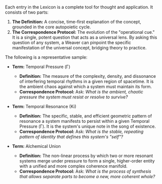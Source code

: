 Each entry in the Lexicon is a complete tool for thought and application. It consists of two parts:

1.  **The Definition:** A concise, time-first explanation of the concept, grounded in the core autopoietic cycle.
2.  **The Correspondence Protocol:** The evolution of the "operational cue." It is a single, potent question that acts as a universal lens. By asking this question of any system, a Weaver can pinpoint the specific manifestation of the universal concept, bridging theory to practice.

The following is a representative sample:

*   **Term:** Temporal Pressure (Γ)
    *   **Definition:** The measure of the complexity, density, and dissonance of interfering temporal rhythms in a given region of spacetime. It is the ambient chaos against which a system must maintain its form.
    *   **Correspondence Protocol:** Ask: *What is the ambient, chaotic pressure the system must resist or resolve to survive?*

*   **Term:** Temporal Resonance (Ki)
    *   **Definition:** The specific, stable, and efficient geometric pattern of resonance a system manifests to persist within a given Temporal Pressure (Γ). It is the system's unique note in the song of existence.
    *   **Correspondence Protocol:** Ask: *What is the stable, repeating pattern of identity that defines this system's "self"?*

*   **Term:** Alchemical Union
    *   **Definition:** The non-linear process by which two or more resonant systems merge under pressure to form a single, higher-order entity with a unified and more complex coherence manifold.
    *   **Correspondence Protocol:** Ask: *What is the process of synthesis that allows separate parts to become a new, more coherent whole?*
